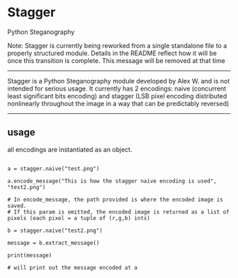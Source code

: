 # Stagger
Python Steganography

Note: Stagger is currently being reworked from a single standalone file to a properly structured module. Details in the README reflect how it will be once this transition is complete. This message will be removed at that time


-----

Stagger is a Python Steganography module developed by Alex W. and is not intended for serious usage. It currently has 2 encodings: naive (concurrent least significant bits encoding) and stagger (LSB pixel encoding distributed nonlinearly throughout the image in a way that can be predictably reversed)

----


## usage

all encodings are instantiated as an object.

~~~

a = stagger.naive("test.png")

a.encode_message("This is how the stagger naive encoding is used", "test2.png")

# In encode_message, the path provided is where the encoded image is saved.
# If this param is omitted, the encoded image is returned as a list of pixels (each pixel = a tuple of (r,g,b) ints)

b = stagger.naive("test2.png")

message = b.extract_message()

print(message)

# will print out the message encoded at a

~~~~



